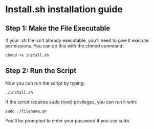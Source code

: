 # Install.sh installation guide

## Step 1: Make the File Executable

If your .sh file isn't already executable, you'll need to give it execute permissions. You can do this with the chmod command:


`chmod +x install.sh`


## Step 2: Run the Script

Now you can run the script by typing:

`./install.sh`

If the script requires sudo (root) privileges, you can run it with:

`sudo ./filename.sh`

You'll be prompted to enter your password if you use sudo.
